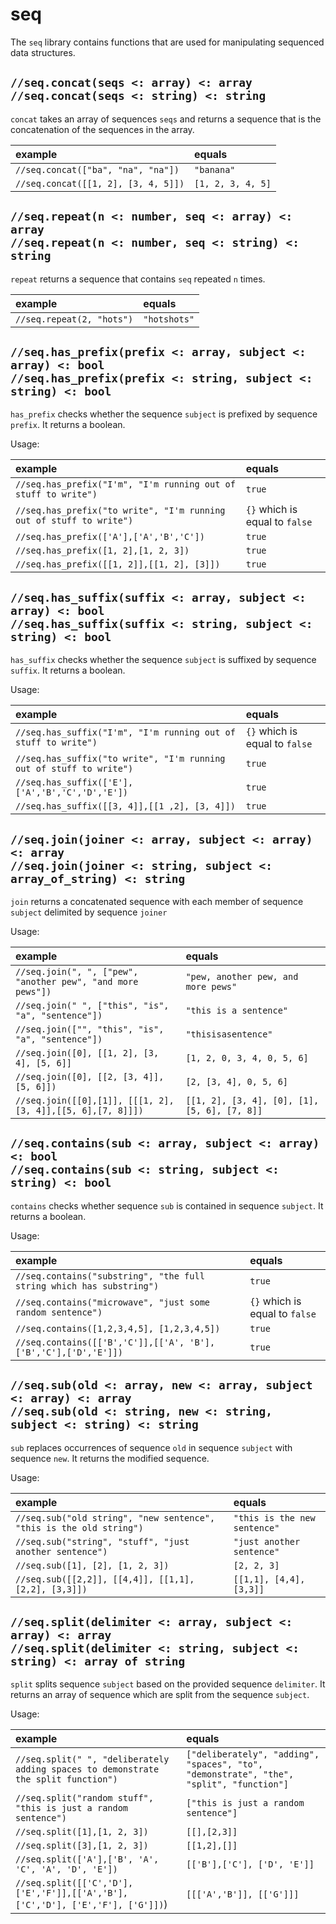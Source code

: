 # seq

The `seq` library contains functions that are used for manipulating sequenced data structures.

## `//seq.concat(seqs <: array) <: array` <br/> `//seq.concat(seqs <: string) <: string`

`concat` takes an array of sequences `seqs` and returns a sequence that is
the concatenation of the sequences in the array.

| example | equals |
|:-|:-|
| `//seq.concat(["ba", "na", "na"])` | `"banana"` |
| `//seq.concat([[1, 2], [3, 4, 5]])` | `[1, 2, 3, 4, 5]` |

## `//seq.repeat(n <: number, seq <: array) <: array` <br/> `//seq.repeat(n <: number, seq <: string) <: string`

`repeat` returns a sequence that contains `seq` repeated `n` times.

| example | equals |
|:-|:-|
| `//seq.repeat(2, "hots")` | `"hotshots"` |


## `//seq.has_prefix(prefix <: array, subject <: array) <: bool` <br/> `//seq.has_prefix(prefix <: string, subject <: string) <: bool`

`has_prefix` checks whether the sequence `subject` is prefixed by sequence `prefix`. It returns a boolean.

Usage:

| example | equals |
|:-|:-|
| `//seq.has_prefix("I'm", "I'm running out of stuff to write")` | `true` |
| `//seq.has_prefix("to write", "I'm running out of stuff to write")` | `{}` which is equal to `false` |
| `//seq.has_prefix(['A'],['A','B','C'])` | `true` |
| `//seq.has_prefix([1, 2],[1, 2, 3])` | `true` |
| `//seq.has_prefix([[1, 2]],[[1, 2], [3]])` | `true` |


## `//seq.has_suffix(suffix <: array, subject <: array) <: bool` <br/> `//seq.has_suffix(suffix <: string, subject <: string) <: bool` 

`has_suffix` checks whether the sequence `subject` is suffixed by sequence `suffix`. It returns a boolean.

Usage:

| example | equals |
|:-|:-|
| `//seq.has_suffix("I'm", "I'm running out of stuff to write")` | `{}` which is equal to `false` |
| `//seq.has_suffix("to write", "I'm running out of stuff to write")` | `true` |
| `//seq.has_suffix(['E'],['A','B','C','D','E'])` | `true` |
| `//seq.has_suffix([[3, 4]],[[1 ,2], [3, 4]])` | `true` |

## `//seq.join(joiner <: array, subject <: array) <: array` <br/> `//seq.join(joiner <: string, subject <: array_of_string) <: string`

`join` returns a concatenated sequence with each member of sequence `subject` delimited by sequence `joiner`

Usage:

| example | equals |
|:-|:-|
| `//seq.join(", ", ["pew", "another pew", "and more pews"])` | `"pew, another pew, and more pews"` |
| `//seq.join(" ", ["this", "is", "a", "sentence"])` | `"this is a sentence"` |
| `//seq.join(["", "this", "is", "a", "sentence"])` | `"thisisasentence"` |
| `//seq.join([0], [[1, 2], [3, 4], [5, 6]]` | `[1, 2, 0, 3, 4, 0, 5, 6]` 
| `//seq.join([0], [[2, [3, 4]], [5, 6]])` | `[2, [3, 4], 0, 5, 6]` |
| `//seq.join([[0],[1]], [[[1, 2], [3, 4]],[[5, 6],[7, 8]]])` | `[[1, 2], [3, 4], [0], [1], [5, 6], [7, 8]]` |

## `//seq.contains(sub <: array, subject <: array) <: bool` <br/> `//seq.contains(sub <: string, subject <: string) <: bool`

`contains` checks whether sequence `sub` is contained in sequence `subject`. It returns a boolean.

Usage:

| example | equals |
|:-|:-|
| `//seq.contains("substring", "the full string which has substring")` | `true` |
| `//seq.contains("microwave", "just some random sentence")` | `{}` which is equal to `false` |
| `//seq.contains([1,2,3,4,5], [1,2,3,4,5])` | `true` |
| `//seq.contains([['B','C']],[['A', 'B'], ['B','C'],['D','E']])` | `true` |


## `//seq.sub(old <: array, new <: array, subject <: array) <: array` <br/> `//seq.sub(old <: string, new <: string, subject <: string) <: string`

`sub` replaces occurrences of sequence `old` in sequence `subject` with sequence `new`. It returns the modified sequence.

Usage:

| example | equals |
|:-|:-|
| `//seq.sub("old string", "new sentence", "this is the old string")` | `"this is the new sentence"` |
| `//seq.sub("string", "stuff", "just another sentence")` | `"just another sentence"` |
| `//seq.sub([1], [2], [1, 2, 3])` | `[2, 2, 3]` |
| `//seq.sub([[2,2]], [[4,4]], [[1,1], [2,2], [3,3]])`| `[[1,1], [4,4], [3,3]]` |

## `//seq.split(delimiter <: array, subject <: array) <: array` <br/> `//seq.split(delimiter <: string, subject <: string) <: array of string`

`split` splits sequence `subject` based on the provided sequence `delimiter`. It returns an array of sequence which are split from the sequence `subject`.

Usage:

| example | equals |
|:-|:-|
| `//seq.split(" ", "deliberately adding spaces to demonstrate the split function")` | `["deliberately", "adding", "spaces", "to", "demonstrate", "the", "split", "function"]` |
| `//seq.split("random stuff", "this is just a random sentence")` | `["this is just a random sentence"]` |
| `//seq.split([1],[1, 2, 3])` | `[[],[2,3]]` |
| `//seq.split([3],[1, 2, 3])` | `[[1,2],[]]` |
| `//seq.split(['A'],['B', 'A', 'C', 'A', 'D', 'E'])` | `[['B'],['C'], ['D', 'E']]` |
| `//seq.split([['C','D'],['E','F']],[['A','B'], ['C','D'], ['E','F'], ['G']])`) | `[[['A','B']], [['G']]]` |
